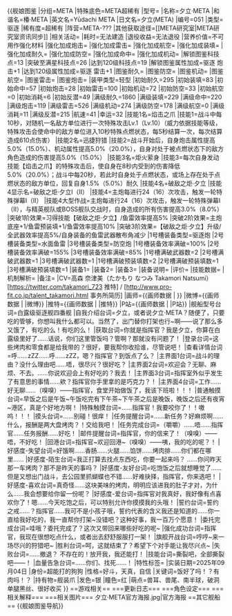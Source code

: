 {{舰娘图鉴
|分组=META
|特殊底色=META超稀有
|型号=
|名称=夕立·META
|和谐名=椿·META
|英文名=Yūdachi META
|日文名=夕立(META)
|编号=051
|类型=驱逐
|稀有度=超稀有
|阵营=META-???
|其他获取途径=[[META研究室|META研究室资讯同步]]<!-- <br>[[META研究室#信标档案|信标档案]] -->
|相关活动=
|耗时=无法建造
|退役收益=无法退役
|营养价值=不可用作强化材料
|强化加成炮击=
|强化加成雷击=
|强化加成航空=
|强化加成装填=
|强化加成耐久=
|强化加成防空=
|强化加成命中=
|强化加成机动=
|解锁图鉴科技点=13
|突破至满星科技点=26
|达到120级科技点=19
|解锁图鉴属性加成=驱逐 炮击+1
|达到120级属性加成=驱逐 雷击+1
|图鉴耐久=
|图鉴防空=
|图鉴机动=
|图鉴航空=
|图鉴雷击=
|图鉴炮击=
|装甲类型=轻型
|初始耐久=295
|初始装填=83
|初始命中=57
|初始炮击=28
|初始雷击=100
|初始机动=72
|初始防空=33
|初始航空=0
|初始消耗=6
|初始反潜=49
|满级耐久=1860
|满级装填=229
|满级命中=220
|满级炮击=119
|满级雷击=526
|满级机动=274
|满级防空=178
|满级航空=0
|满级消耗=11
|满级反潜=215
|航速=41
|幸运=32
|技能1名=焰击之爪
|技能1=战斗中每10秒，对随机一名敌方单位进行一次特殊攻击Lv.1（Lv.10）（威力依据技能等级，特殊攻击会使命中的敌方单位进入10秒特殊点燃状态，每5秒结算一次，每次结算造成610点伤害）
|技能2名=迅捷狩猎
|技能2=战斗开始后，自身炮击属性提高5.0%（15.0%）、机动属性提高5.0%（20.0%），自身对处于被点燃状态下的敌方角色造成的伤害提高5.0%（15.0%）
|技能3名=炬火萦身
|技能3=每次自身发动技能【焰击之爪】的特殊攻击后，使自身在8秒内受到的伤害降低5.0%（20.0%）；战斗中每20秒，若此时自身处于点燃状态，或场上存在处于点燃状态的敌方单位，回复自身1.5%（5.0%）耐久
|技能4名=破敌之炬·夕立
|技能4显示名=破敌之炬·夕立I（II）
|技能4=主炮每进行24（16）次攻击，触发一轮特殊弹幕I（II）
|技能4大型作战=主炮每进行24（16）次攻击，触发一轮特殊弹幕I（II），与精英舰队或BOSS舰队交战时，自身造成的所有伤害提高3.0%（8.0%）
|突破1阶效果=习得技能【破敌之炬·夕立】/鱼雷效率提高5%
|突破2阶效果=主炮底座+1/鱼雷预装填+1/鱼雷效率提高10%
|突破3阶效果=【破敌之炬·夕立】升级/全武器效率提高5%/自身装备的鱼雷武器散布角减少
|1号槽装备类型=驱逐炮
|2号槽装备类型=水面鱼雷
|3号槽装备类型=防空炮
|1号槽装备效率满破=100%
|2号槽装备效率满破=155%
|3号槽装备效率满破=85%
|1号槽满破武器数=2
|2号槽满破武器数=1
|3号槽满破武器数=1
|1号槽满破预装填数=2
|2号槽满破预装填数=1
|3号槽满破预装填数=1
|装备1=
|装备2=
|装备3=
|装备说明=
|评价=
|技能数据=
|机制解析=
|备注=
|CV=高森 奈津美（たかもり なつみ Takamori Natsumi）[https://twitter.com/takamori_723 推特] / [http://www.pro-fit.co.jp/talent_takamori.html 事务所简历]
|画师={{画师数据 | }}
|微博={{画师数据 | |微博}}
|推特={{画师数据 | |推特}}
|P站={{画师数据 | |P站}}
|舰船型号台词=白露级驱逐舰四番舰
|自我介绍台词=夕立，或者说夕立·META？随便了，只要吃的管够，你想叫我什么都可以。当然了，出门替你打架也行~啊——说了那么多又饿了，有吃的么！有吃的么！
|获取台词=你就是指挥官？我是夕立，你算在白露级里好了……话说，你们这里管饭吗？管啊？那就没有问题了！
|登录台词=这些烤肉和零食都是给我带的？很好，要我帮你收拾谁，尽管说吧！
|查看详情台词=呼……zZZ……呼……zZZ，嗯？指挥官？到饭点了么？
|主界面1台词=战斗的理由？没什么理由吧……唔，很尽兴？很好吃？
|主界面2台词=欢迎会？无聊、麻烦、不去。……你说欢迎会上有好吃的？我去！
|主界面3台词=指挥室外似乎发生了有意思的事情……欸？指挥官你手里拿的是巧克力？！
|主界面4台词=工作……好无聊……（嗅嗅）——指挥官，食堂开始做饭了，我该下班啦！！！
|普通触摸台词=早饭之后是午饭~午饭吃完有下午茶~下午茶之后是晚饭，晚饭之后还有夜宵~港区，真是个好地方啊！
|特殊触摸台词=……指挥官！我要咬你了！！嗷呜！！！
|摸头台词=……别碰！很痒！
|任务提醒台词=……新任务？好麻烦啊……什么，报酬是两大盘烤肉？！交给我吧！
|任务完成台词=（嚼嚼）……唔……指挥官……任务报酬……好吃！
|邮件提醒台词=指挥官，你的信来了！（嗅嗅）——唔，不好吃！
|回港台词=指挥官~欢迎回港~（嗅嗅）——咦，我的吃的呢？！
|好感度-失望台词=好饿啊……香肠……火腿……馅饼……烤肉排……你们都在哪里……
|好感度-陌生台词=我正打算去找点东西吃，你要一起来吗？ ……你问昨天那一车烤肉？那不是昨天的事吗？
|好感度-友好台词=吃饱饭之后就想睡觉了……但是又想出门战斗，去公园里抓蝴蝶也不错……好难抉择，指挥官，你来选吧！
|好感度-喜欢台词=真奇怪……这块美味的烤肉，明明应该进我的肚子才对，为什么……我会想要给你留一份呢？
|好感度-爱台词=指挥官对我真好，我好像有点喜欢你了！嗯……今天吃饱之后，可以特别允许你摸摸我的头哦！
|誓约台词=誓约之戒……？指挥官……我可不是小孩子哦，誓约代表的含义我还是知道的……你一直给我好吃的，我一直帮你打架~没错吧？这种好事，我一百万个愿意！
|委托完成台词=哇哦？委托完成了？这次又带回来哪些好吃的呢~
|强化成功台词=指挥官，我现在很想吃点什么，或者出去舒舒服服打一架！
|旗舰开战台词=哼哼~来一场尽兴的狩猎吧~
|胜利台词=呵，这就结束了？希望下个对手能让我尽兴点~
|失败台词=……撤退？ 不存在的！放开我，我还能打！
|技能台词=撕裂吧，全部撕裂吧——！
|血量告急台词=……你们、找死……！
|特性标签=
|实装日期=2025年09月04日
|身份=超能打的狗狗
|性格=好斗，天真，自信
|关键词=饭好了吗！？有肉吗！？
|持有物=舰装爪
|发色=银
|瞳色=红
|萌点=兽耳、兽尾、南半球，破洞单腿黑丝、很好收买
}}
==游戏相关==
===更新日志===
===角色设定===
===相关解释===
===相关图片===
<gallery mode="packed" heights="250px">
夕立·META官方海报.jpg|官方海报
</gallery>
==其它舰船==
{{舰娘图鉴导航}}